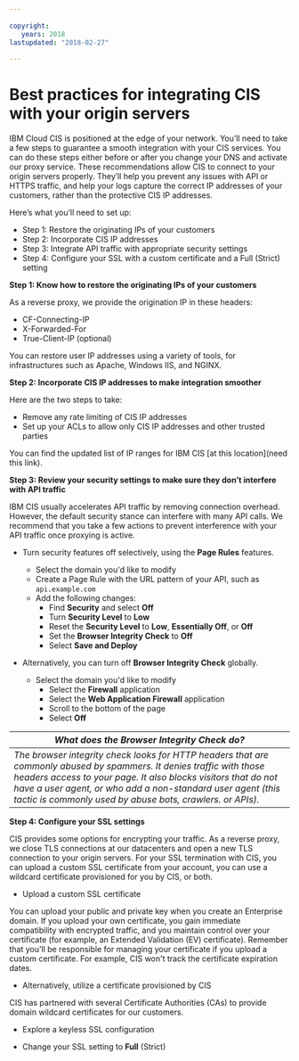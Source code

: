 ```yaml
---
  
copyright:
   years: 2018
lastupdated: "2018-02-27"
 
---
```



# Best practices for integrating CIS with your origin servers

IBM Cloud CIS is positioned at the edge of your network. You’ll need to take a few steps to guarantee a smooth integration with your CIS services. You can do these steps either before or after you change your DNS and activate our proxy service. These recommendations allow CIS to connect to your origin servers properly. They’ll help you prevent any issues with API or HTTPS traffic, and help your logs capture the correct IP addresses of your customers, rather than the protective CIS IP addresses.

Here’s what you’ll need to set up:

 * Step 1: Restore the originating IPs of your customers
 * Step 2: Incorporate CIS IP addresses
 * Step 3: Integrate API traffic with appropriate security settings
 * Step 4: Configure your SSL with a custom certificate and a Full (Strict) setting

**Step 1: Know how to restore the originating IPs of your customers**

As a reverse proxy, we provide the origination IP in these headers:

  * CF-Connecting-IP
  *  X-Forwarded-For
  * True-Client-IP (optional)

You can restore user IP addresses using a variety of tools, for infrastructures such as Apache, Windows IIS, and NGINX.

**Step 2: Incorporate CIS IP addresses to make integration smoother**

Here are the two steps to take:

  * Remove any rate limiting of CIS IP addresses
  * Set up your ACLs to allow only CIS IP addresses and other trusted parties

You can find the updated list of IP ranges for IBM CIS [at this location](need this link).

**Step 3: Review your security settings to make sure they don’t interfere with API traffic**

IBM CIS usually accelerates API traffic by removing connection overhead. However, the default security stance can interfere with many API calls. We recommend that you take a few actions to prevent interference with your API traffic once proxying is active.

 * Turn security features off selectively, using the **Page Rules** features.
 
   * Select the domain you'd like to modify
   * Create a Page Rule with the URL pattern of your API, such as `api.example.com`
   * Add the following changes:
      * Find **Security** and select **Off**
      * Turn **Security Level** to **Low**
      * Reset the **Security Level** to **Low**, **Essentially Off**, or **Off**
      * Set the **Browser Integrity Check** to **Off**
      * Select **Save and Deploy**

 * Alternatively, you can turn off **Browser Integrity Check** globally.
   * Select the domain you'd like to modify
     * Select the **Firewall** application
     * Select the **Web Application Firewall** application
     * Scroll to the bottom of the page
     * Select **Off**

| *What does the Browser Integrity Check do?* | 
|------------------------------------------------|
| *The browser integrity check looks for HTTP headers that are commonly abused by spammers. It denies traffic with those headers access to your page. It also blocks visitors that do not have a user agent, or who add a non-standard user agent (this tactic is commonly used by abuse bots, crawlers. or APIs).* |

**Step 4: Configure your SSL settings**

CIS provides some options for encrypting your traffic. As a reverse proxy, we close TLS connections at our datacenters and open a new TLS connection to your origin servers. For your SSL termination with CIS, you can upload a custom SSL certificate from your account, you can use a wildcard certificate provisioned for you by CIS, or both.

 * Upload a custom SSL certificate
 
 You can upload your public and private key when you create an Enterprise domain. If you upload your own certificate, you gain immediate compatibility with encrypted traffic, and you maintain control over your certificate (for example, an Extended Validation (EV) certificate). Remember that you'll be responsible for managing your certificate if you upload a custom certificate. For example, CIS won't track the certificate expiration dates. 
 
 * Alternatively, utilize a certificate provisioned by CIS
 
 CIS has partnered with several Certificate Authorities (CAs) to provide domain wildcard certificates for our customers.
 
 * Explore a keyless SSL configuration
 
 
 * Change your SSL setting to **Full** (Strict)

